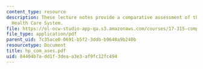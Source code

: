 ```yaml
---
content_type: resource
description: These lecture notes provide a comparative assessment of the United States
  Health Care System.
file: https://ol-ocw-studio-app-qa.s3.amazonaws.com/courses/17-315-comparative-health-policy-fall-2004/84404b7add1f3deaa3e3af9fc12fc494_hp_com_ases.pdf
file_type: application/pdf
parent_uid: 7c35ace0-0691-b5f2-3ddb-b9640a9b240b
resourcetype: Document
title: hp_com_ases.pdf
uid: 84404b7a-dd1f-3dea-a3e3-af9fc12fc494
---
```

